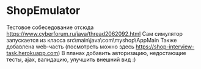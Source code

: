 # ShopEmulator
Тестовое собеседование отсюда https://www.cyberforum.ru/java/thread2062092.html
Сам симулятор запускается из класса src\main\java\com\myshop\AppMain
Также добавлена web-часть (посмотреть можно здесь https://shop-interview-task.herokuapp.com)
В планах добавить авторизацию, недостающие тесты, ajax, валидацию, улучшить внешний вид :)
